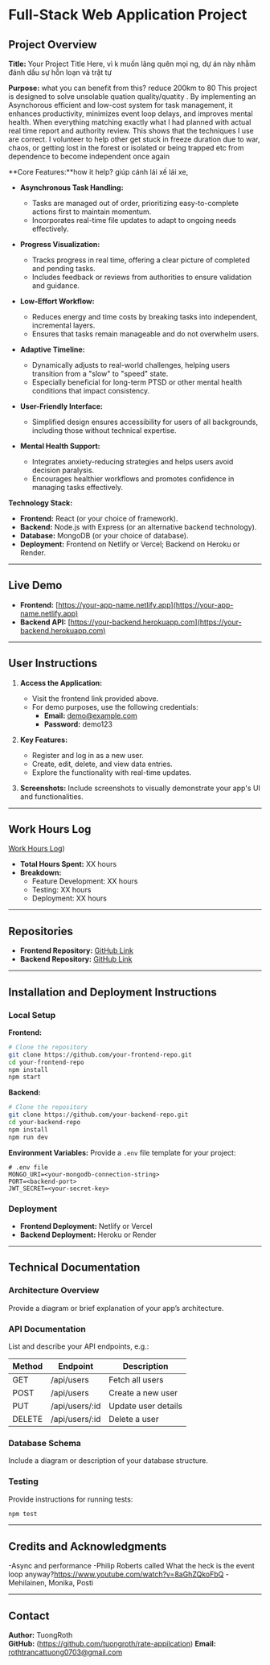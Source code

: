 # Full-Stack Web Application Project

## Project Overview

**Title:** Your Project Title Here, vì k muốn lãng quên mọi ng, dự án này nhằm đánh dấu sự hỗn loạn và trật tự

**Purpose:** what you can benefit from this? reduce 200km to 80
This project is designed to solve unsolable quation quality/quatity . By implementing an Asynchorous efficient and low-cost system for task management, it enhances productivity, minimizes event loop delays, and improves mental health. When everything matching exactly what I had planned with actual real time report and authority review. This shows that the techniques I use are correct. I volunteer to help other get stuck in freeze duration due to war, chaos, or getting lost in the forest or isolated or being trapped etc from dependence to become independent once again

**Core Features:**how it help? giúp cánh lái xế lái xe, 
- **Asynchronous Task Handling:**
  - Tasks are managed out of order, prioritizing easy-to-complete actions first to maintain momentum.
  - Incorporates real-time file updates to adapt to ongoing needs effectively.

- **Progress Visualization:**
  - Tracks progress in real time, offering a clear picture of completed and pending tasks.
  - Includes feedback or reviews from authorities to ensure validation and guidance.

- **Low-Effort Workflow:**
  - Reduces energy and time costs by breaking tasks into independent, incremental layers.
  - Ensures that tasks remain manageable and do not overwhelm users.

- **Adaptive Timeline:**
  - Dynamically adjusts to real-world challenges, helping users transition from a "slow" to "speed" state.
  - Especially beneficial for long-term PTSD or other mental health conditions that impact consistency.

- **User-Friendly Interface:**
  - Simplified design ensures accessibility for users of all backgrounds, including those without technical expertise.

- **Mental Health Support:**
  - Integrates anxiety-reducing strategies and helps users avoid decision paralysis.
  - Encourages healthier workflows and promotes confidence in managing tasks effectively.

**Technology Stack:**
- **Frontend:** React (or your choice of framework).
- **Backend:** Node.js with Express (or an alternative backend technology).
- **Database:** MongoDB (or your choice of database).
- **Deployment:** Frontend on Netlify or Vercel; Backend on Heroku or Render.

---

## Live Demo

- **Frontend:** [https://your-app-name.netlify.app](https://your-app-name.netlify.app)
- **Backend API:** [https://your-backend.herokuapp.com](https://your-backend.herokuapp.com)

---

## User Instructions

1. **Access the Application:**
   - Visit the frontend link provided above.
   - For demo purposes, use the following credentials:
     - **Email:** demo@example.com
     - **Password:** demo123

2. **Key Features:**
   - Register and log in as a new user.
   - Create, edit, delete, and view data entries.
   - Explore the functionality with real-time updates.

3. **Screenshots:**
   Include screenshots to visually demonstrate your app's UI and functionalities.

---

## Work Hours Log

[Work Hours Log](https://drive.google.com/file/d/1-svA1QXAkW1CNQbw-_i_grWY4c9N9Q3c/view))

- **Total Hours Spent:** XX hours
- **Breakdown:**
  - Feature Development: XX hours
  - Testing: XX hours
  - Deployment: XX hours

---

## Repositories

- **Frontend Repository:** [GitHub Link](https://github.com/your-frontend-repo)
- **Backend Repository:** [GitHub Link](https://github.com/your-backend-repo)

---

## Installation and Deployment Instructions

### Local Setup

**Frontend:**
```bash
# Clone the repository
git clone https://github.com/your-frontend-repo.git
cd your-frontend-repo
npm install
npm start
```

**Backend:**
```bash
# Clone the repository
git clone https://github.com/your-backend-repo.git
cd your-backend-repo
npm install
npm run dev
```

**Environment Variables:**
Provide a `.env` file template for your project:
```
# .env file
MONGO_URI=<your-mongodb-connection-string>
PORT=<backend-port>
JWT_SECRET=<your-secret-key>
```

### Deployment

- **Frontend Deployment:** Netlify or Vercel
- **Backend Deployment:** Heroku or Render

---

## Technical Documentation

### Architecture Overview
Provide a diagram or brief explanation of your app’s architecture.

### API Documentation
List and describe your API endpoints, e.g.:

| Method | Endpoint           | Description               |
|--------|--------------------|---------------------------|
| GET    | /api/users         | Fetch all users          |
| POST   | /api/users         | Create a new user        |
| PUT    | /api/users/:id     | Update user details      |
| DELETE | /api/users/:id     | Delete a user            |

### Database Schema
Include a diagram or description of your database structure.

### Testing
Provide instructions for running tests:
```bash
npm test
```

---

## Credits and Acknowledgments

-Async and performance
-Philip Roberts called What the heck is the event loop anyway?https://www.youtube.com/watch?v=8aGhZQkoFbQ
-Mehilainen, Monika, Posti

---

## Contact

**Author:** TuongRoth  
**GitHub:** (https://github.com/tuongroth/rate-appilcation)
**Email:** rothtrancattuong0703@gmail.com


